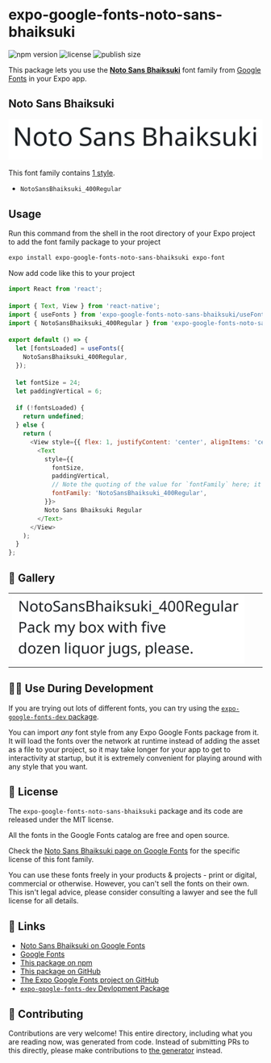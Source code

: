 # expo-google-fonts-noto-sans-bhaiksuki

![npm version](https://flat.badgen.net/npm/v/expo-google-fonts-noto-sans-bhaiksuki)
![license](https://flat.badgen.net/github/license/expo/google-fonts)
![publish size](https://flat.badgen.net/packagephobia/install/expo-google-fonts-noto-sans-bhaiksuki)

This package lets you use the [**Noto Sans Bhaiksuki**](https://fonts.google.com/specimen/Noto+Sans+Bhaiksuki) font family from [Google Fonts](https://fonts.google.com/) in your Expo app.

## Noto Sans Bhaiksuki

![Noto Sans Bhaiksuki](./font-family.png)

This font family contains [1 style](#-gallery).

- `NotoSansBhaiksuki_400Regular`

## Usage

Run this command from the shell in the root directory of your Expo project to add the font family package to your project
```sh
expo install expo-google-fonts-noto-sans-bhaiksuki expo-font
```

Now add code like this to your project
```js
import React from 'react';

import { Text, View } from 'react-native';
import { useFonts } from 'expo-google-fonts-noto-sans-bhaiksuki/useFonts';
import { NotoSansBhaiksuki_400Regular } from 'expo-google-fonts-noto-sans-bhaiksuki/400Regular';

export default () => {
  let [fontsLoaded] = useFonts({
    NotoSansBhaiksuki_400Regular,
  });

  let fontSize = 24;
  let paddingVertical = 6;

  if (!fontsLoaded) {
    return undefined;
  } else {
    return (
      <View style={{ flex: 1, justifyContent: 'center', alignItems: 'center' }}>
        <Text
          style={{
            fontSize,
            paddingVertical,
            // Note the quoting of the value for `fontFamily` here; it expects a string!
            fontFamily: 'NotoSansBhaiksuki_400Regular',
          }}>
          Noto Sans Bhaiksuki Regular
        </Text>
      </View>
    );
  }
};

```

## 🔡 Gallery


||||
|-|-|-|
|![NotoSansBhaiksuki_400Regular](.//400Regular/NotoSansBhaiksuki_400Regular.ttf.png)||||


## 👩‍💻 Use During Development

If you are trying out lots of different fonts, you can try using the [`expo-google-fonts-dev` package](https://github.com/freeboub/google-fonts/tree/master/font-packages/dev#readme).

You can import *any* font style from any Expo Google Fonts package from it. It will load the fonts
over the network at runtime instead of adding the asset as a file to your project, so it may take longer
for your app to get to interactivity at startup, but it is extremely convenient
for playing around with any style that you want.

## 📖 License

The `expo-google-fonts-noto-sans-bhaiksuki` package and its code are released under the MIT license.

All the fonts in the Google Fonts catalog are free and open source.

Check the [Noto Sans Bhaiksuki page on Google Fonts](https://fonts.google.com/specimen/Noto+Sans+Bhaiksuki) for the specific license of this font family.

You can use these fonts freely in your products & projects - print or digital, commercial or otherwise. However, you can't sell the fonts on their own. This isn't legal advice, please consider consulting a lawyer and see the full license for all details.

## 🔗 Links

- [Noto Sans Bhaiksuki on Google Fonts](https://fonts.google.com/specimen/Noto+Sans+Bhaiksuki)
- [Google Fonts](https://fonts.google.com/)
- [This package on npm](https://www.npmjs.com/package/expo-google-fonts-noto-sans-bhaiksuki)
- [This package on GitHub](https://github.com/freeboub/google-fonts/tree/master/font-packages/noto-sans-bhaiksuki)
- [The Expo Google Fonts project on GitHub](https://github.com/freeboub/google-fonts)
- [`expo-google-fonts-dev` Devlopment Package](https://github.com/freeboub/google-fonts/tree/master/font-packages/dev)

## 🤝 Contributing

Contributions are very welcome! This entire directory, including what you are reading now, was generated from code. Instead of submitting PRs to this directly, please make contributions to [the generator](https://github.com/freeboub/google-fonts/tree/master/packages/generator) instead.

